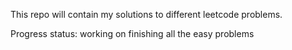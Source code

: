 This repo will contain my solutions to different leetcode problems.

Progress status: working on finishing all the easy problems